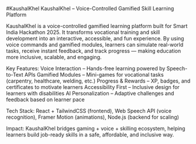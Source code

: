 #KaushalKhel
KaushalKhel – Voice-Controlled Gamified Skill Learning Platform

KaushalKhel is a voice-controlled gamified learning platform built for Smart India Hackathon 2025. It transforms vocational training and skill development into an interactive, accessible, and fun experience. By using voice commands and gamified modules, learners can simulate real-world tasks, receive instant feedback, and track progress — making education more inclusive, scalable, and engaging.

Key Features:
Voice Interaction – Hands-free learning powered by Speech-to-Text APIs
Gamified Modules – Mini-games for vocational tasks (carpentry, healthcare, welding, etc.)
Progress & Rewards – XP, badges, and certificates to motivate learners
Accessibility First – Inclusive design for learners with disabilities
AI Personalization – Adaptive challenges and feedback based on learner pace

Tech Stack: React + TailwindCSS (frontend), Web Speech API  (voice recognition), Framer Motion (animations), Node.js (backend for scaling)

Impact: KaushalKhel bridges gaming + voice + skilling ecosystem, helping learners build job-ready skills in a safe, affordable, and inclusive way.
